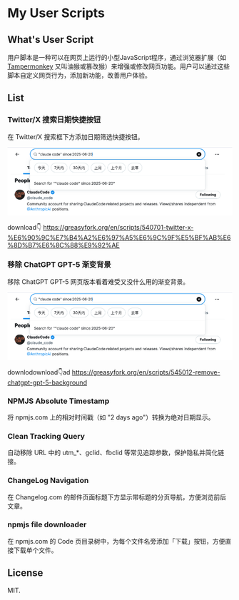 # My User Scripts

## What's User Script

用户脚本是一种可以在网页上运行的小型JavaScript程序，通过浏览器扩展（如 [Tampermonkey](https://chromewebstore.google.com/detail/%E7%AF%A1%E6%94%B9%E7%8C%B4/dhdgffkkebhmkfjojejmpbldmpobfkfo) 又叫油猴或篡改猴）来增强或修改网页功能。用户可以通过这些脚本自定义网页行为，添加新功能，改善用户体验。

## List

### Twitter/X 搜索日期快捷按钮

在 Twitter/X 搜索框下方添加日期筛选快捷按钮。

![screenshot-img](assets/tweet-search-btn.png)

download👇 
https://greasyfork.org/en/scripts/540701-twitter-x-%E6%90%9C%E7%B4%A2%E6%97%A5%E6%9C%9F%E5%BF%AB%E6%8D%B7%E6%8C%88%E9%92%AE

### 移除 ChatGPT GPT-5 渐变背景

移除 ChatGPT GPT-5 网页版本看着难受又没什么用的渐变背景。

![screenshot-img](assets/tweet-search-btn.png)

downlodownload👇ad
https://greasyfork.org/en/scripts/545012-remove-chatgpt-gpt-5-background

### NPMJS Absolute Timestamp

将 npmjs.com 上的相对时间戳（如 "2 days ago"）转换为绝对日期显示。

### Clean Tracking Query

自动移除 URL 中的 utm_*、gclid、fbclid 等常见追踪参数，保护隐私并简化链接。

### ChangeLog Navigation

在 Changelog.com 的邮件页面标题下方显示带标题的分页导航，方便浏览前后文章。

### npmjs file downloader

在 npmjs.com 的 Code 页目录树中，为每个文件名旁添加「下载」按钮，方便直接下载单个文件。


## License

MIT.
